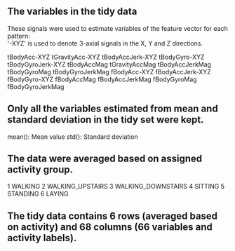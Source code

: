 ## The variables in the tidy data

These signals were used to estimate variables of the feature vector for each pattern:  
'-XYZ' is used to denote 3-axial signals in the X, Y and Z directions.

tBodyAcc-XYZ
tGravityAcc-XYZ
tBodyAccJerk-XYZ
tBodyGyro-XYZ
tBodyGyroJerk-XYZ
tBodyAccMag
tGravityAccMag
tBodyAccJerkMag
tBodyGyroMag
tBodyGyroJerkMag
fBodyAcc-XYZ
fBodyAccJerk-XYZ
fBodyGyro-XYZ
fBodyAccMag
fBodyAccJerkMag
fBodyGyroMag
fBodyGyroJerkMag

## Only all the variables estimated from mean and standard deviation in the tidy set were kept.

mean(): Mean value
std(): Standard deviation

## The data were averaged based on assigned activity group.
1 WALKING
2 WALKING_UPSTAIRS
3 WALKING_DOWNSTAIRS
4 SITTING
5 STANDING
6 LAYING

## The tidy data contains 6 rows (averaged based on activity) and 68 columns (66 variables and activity labels).


